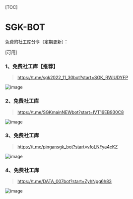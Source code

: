 [TOC]

# SGK-BOT
免费的社工库分享（定期更新）：


[可用]

### 1、免费社工库【推荐】

> https://t.me/sgk2022_11_30bot?start=SGK_RWIUDYFP 

![image](http://qncdn.gityun.cn/uploads/20230320/FlF6jkEhxHBuRKl3RU9w1-ru7fbE.png)



### 2、免费社工库

> https://t.me/SGKmainNEWbot?start=IVT16EB930C8

![image](http://qncdn.gityun.cn/uploads/20230320/FlF6jkEhxHBuRKl3RU9w1-ru7fbE.png)


### 3、免费社工库

> https://t.me/pingansgk_bot?start=vfoLNFya4cKZ

![image](http://qncdn.gityun.cn/uploads/20230320/FlF6jkEhxHBuRKl3RU9w1-ru7fbE.png)



### 4、免费社工库

> https://t.me/DATA_007bot?start=ZyhNpg6h83

![image](http://qncdn.gityun.cn/uploads/20230320/FlF6jkEhxHBuRKl3RU9w1-ru7fbE.png)



